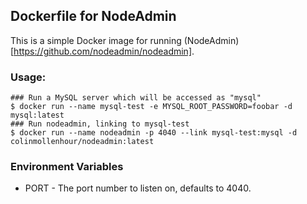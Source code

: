 Dockerfile for NodeAdmin
------------------------

This is a simple Docker image for running (NodeAdmin)[https://github.com/nodeadmin/nodeadmin].

### Usage:

    ### Run a MySQL server which will be accessed as "mysql"
    $ docker run --name mysql-test -e MYSQL_ROOT_PASSWORD=foobar -d mysql:latest
    ### Run nodeadmin, linking to mysql-test
    $ docker run --name nodeadmin -p 4040 --link mysql-test:mysql -d colinmollenhour/nodeadmin:latest

### Environment Variables

- PORT - The port number to listen on, defaults to 4040.

